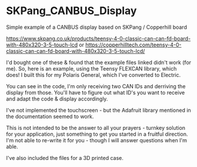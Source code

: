# SKPang_CANBUS_Display
Simple example of a CANBUS display based on SKPang / Copperhill board

https://www.skpang.co.uk/products/teensy-4-0-classic-can-can-fd-board-with-480x320-3-5-touch-lcd
or
https://copperhilltech.com/teensy-4-0-classic-can-can-fd-board-with-480x320-3-5-touch-lcd/

I'd bought one of these & found that the example files linked didn't work (for me).  So, here is an example, using the Teensy FLEXCAN library, which does!
I built this for my Polaris General, which I've converted to Electric.

You can see in the code, I'm only receiving two CAN IDs and derriving the display from those.  You'll have to figure out what ID's you want to receive and adapt the code & display accordingly.

I've not implemented the touchscreen - but the Adafruit library mentioned in the documentation seemed to work.

This is not intended to be the answer to all your prayers - turnkey solution for your application, just something to get you started in a fruitful direction.
I'm not able to re-write it for you - though I will answer questions when I'm able.

I've also included the files for a 3D printed case.
